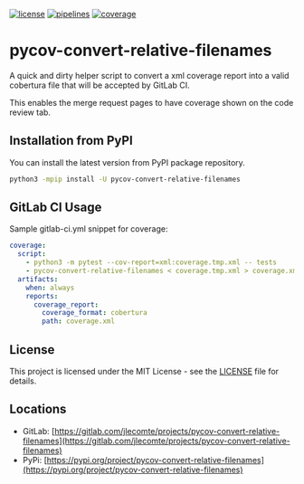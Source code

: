 [![license](https://img.shields.io/badge/license-MIT-brightgreen)](https://spdx.org/licenses/MIT.html)
[![pipelines](https://gitlab.com/jlecomte/projects/pycov-convert-relative-filenames/badges/master/pipeline.svg)](https://gitlab.com/jlecomte/projects/pycov-convert-relative-filenames/pipelines)
[![coverage](https://gitlab.com/jlecomte/projects/pycov-convert-relative-filenames/badges/master/coverage.svg)](https://jlecomte.gitlab.io/projects/pycov-convert-relative-filenames/coverage/index.html)

# pycov-convert-relative-filenames

A quick and dirty helper script to convert a xml coverage report into a valid cobertura file that will be accepted by GitLab CI.

This enables the merge request pages to have coverage shown on the code review tab.

## Installation from PyPI

You can install the latest version from PyPI package repository.

~~~bash
python3 -mpip install -U pycov-convert-relative-filenames
~~~

## GitLab CI Usage

Sample gitlab-ci.yml snippet for coverage:

~~~yaml
coverage:
  script:
    - python3 -m pytest --cov-report=xml:coverage.tmp.xml -- tests
    - pycov-convert-relative-filenames < coverage.tmp.xml > coverage.xml
  artifacts:
    when: always
    reports:
      coverage_report:
        coverage_format: cobertura
        path: coverage.xml
~~~

## License

This project is licensed under the MIT License - see the [LICENSE](LICENSE) file for details.

## Locations

  * GitLab: [https://gitlab.com/jlecomte/projects/pycov-convert-relative-filenames](https://gitlab.com/jlecomte/projects/pycov-convert-relative-filenames)
  * PyPi: [https://pypi.org/project/pycov-convert-relative-filenames](https://pypi.org/project/pycov-convert-relative-filenames)

